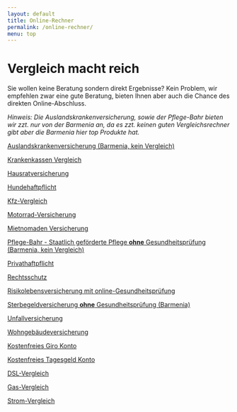 ```yaml
---
layout: default
title: Online-Rechner
permalink: /online-rechner/
menu: top
---
```

# Vergleich macht reich

Sie wollen keine Beratung sondern direkt Ergebnisse? Kein Problem, wir empfehlen zwar eine gute Beratung, bieten Ihnen aber auch die Chance des direkten Online-Abschluss.

_Hinweis: Die Auslandskrankenversicherung, sowie der Pflege-Bahr bieten wir zzt. nur von der Barmenia an, da es zzt. keinen guten Vergleichsrechner gibt aber die Barmenia hier top Produkte hat._

[Auslandskrankenversicherung (Barmenia, kein Vergleich)](https://ssl.barmenia.de/de/service/online-abschluesse/jahres-reiseschutzbrief/rs.xhtml?ADM=00731624)

[Krankenkassen Vergleich](http://www.kassensucheservice.de/index.php?m=2000361&iframe=false)

[Hausratversicherung](http://vergleich.pecumax.net/pecupool/HR?PP_Partner=MAK19273)

[Hundehaftpflicht](http://vergleich.pecumax.net/pecupool/HHV?PP_Partner=MAK19273)

[Kfz-Vergleich](http://vergleich.pecumax.net/pecupool/KFZ?PP_Partner=MAK19273)

[Motorrad-Versicherung](https://www.procheck24.de/einsurance/csp/doHomepageEntry.do?cspident=6B2879F853F9AFAD69F275729A4D24C4&p=12)

[Mietnomaden Versicherung](https://www.inobroker.de/fwd/partner/promotions/mietnomadenversicherung.jsp?mID=194769&partnerID=public)

[Pflege-Bahr - Staatlich geförderte Pflege **ohne** Gesundheitsprüfung (Barmenia, kein Vergleich)](https://ssl.barmenia.de/de/service/online-abschluesse/pflegevorsorge/foerderpflege.xhtml?ADM=00731624)

[Privathaftpflicht](http://vergleich.pecumax.net/pecupool/PHV?PP_Partner=MAK19273)

[Rechtsschutz](http://vergleich.pecumax.net/pecupool/RS?PP_Partner=MAK19273)

[Risikolebensversicherung mit online-Gesundheitsprüfung](https://www.procheck24.de/einsurance/rlv/doEntry.do?pid=rlv&b2bid=48&cpid=procheck24&cspident=6B2879F853F9AFAD69F275729A4D24C4)

[Sterbegeldversicherung **ohne** Gesundheitsprüfung (Barmenia)](https://ssl.barmenia.de/de/service/online-abschluesse/sterbegeld_1/sterbegeldversicherung_2.xhtml?ADM=00731624)

[Unfallversicherung](http://vergleich.pecumax.net/pecupool/UN?PP_Partner=MAK19273)

[Wohngebäudeversicherung](http://vergleich.pecumax.net/pecupool/WHG?PP_Partner=MAK19273)

[Kostenfreies Giro Konto](https://www.procheck24.de/einsurance/giro2/doCrossEntry.do?cspident=6B2879F853F9AFAD69F275729A4D24C4)

[Kostenfreies Tagesgeld Konto](https://finanzen.check24.de/rechner/tagesgeld/result.html?b2bid=54&cpid=procheck24&code=94fd863aa773603ed5bd9cd819742c045d8abe00c7403be157523309af137136)

[DSL-Vergleich](https://www.procheck24.de/einsurance/csp/doHomepageEntry.do?cspident=6B2879F853F9AFAD69F275729A4D24C4&p=9)

[Gas-Vergleich](https://www.procheck24.de/einsurance/csp/doHomepageEntry.do?cspident=6B2879F853F9AFAD69F275729A4D24C4&p=8)

[Strom-Vergleich](https://www.procheck24.de/einsurance/csp/doHomepageEntry.do?cspident=6B2879F853F9AFAD69F275729A4D24C4&p=7)